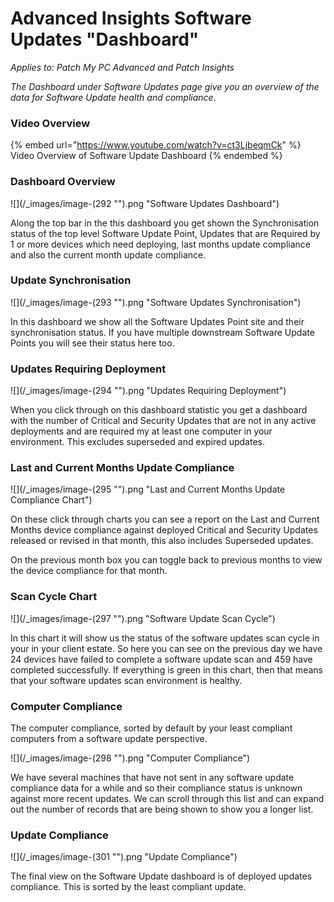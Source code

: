 # Advanced Insights Software Updates "Dashboard"

_Applies to: Patch My PC Advanced and Patch Insights_

_The Dashboard under Software Updates page give you an overview of the data for Software Update health and compliance._

### Video Overview

{% embed url="https://www.youtube.com/watch?v=ct3LjbeqmCk" %}
Video Overview of Software Update Dashboard
{% endembed %}

### Dashboard Overview

![](/_images/image-(292 "").png "Software Updates Dashboard")

Along the top bar in the this dashboard you get shown the Synchronisation status of the top level Software Update Point, Updates that are Required by 1 or more devices which need deploying, last months update compliance and also the current month update compliance.

### Update Synchronisation

![](/_images/image-(293 "").png "Software Updates Synchronisation")

In this dashboard we show all the Software Updates Point site and their synchronisation status.  If you have multiple downstream Software Update Points you will see their status here too.

### Updates Requiring Deployment

![](/_images/image-(294 "").png "Updates Requiring Deployment")

When you click through on this dashboard statistic you get a dashboard with the number of Critical and Security Updates that are not in any active deployments and are required my at least one computer in your environment.  This excludes superseded and expired updates.

### Last and Current Months Update Compliance

![](/_images/image-(295 "").png "Last and Current Months Update Compliance Chart")

On these click through charts you can see a report on the Last and Current Months device compliance against deployed Critical and Security Updates released or revised in that month, this also includes Superseded updates.

On the previous month box you can toggle back to previous months to view the device compliance for that month.

### Scan Cycle Chart

![](/_images/image-(297 "").png "Software Update Scan Cycle")

In this chart it will show us the status of the software updates scan cycle in your in your client estate. So here you can see on the previous day we have 24 devices have failed to complete a software update scan and 459 have completed successfully. If everything is green in this chart, then that means that your software updates scan environment is healthy.

### Computer Compliance

The computer compliance, sorted by default by your least compliant computers from a software update perspective.&#x20;

![](/_images/image-(298 "").png "Computer Compliance")

We have several machines that have not sent in any software update compliance data for a while and so their compliance status is unknown against more recent updates. We can scroll through this list and can expand out the number of records that are being shown to show you a longer list.

### Update Compliance

![](/_images/image-(301 "").png "Update Compliance")

The final view on the Software Update dashboard is of deployed updates compliance.  This is sorted by the least compliant update.